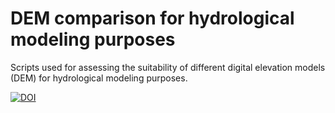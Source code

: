 # DEM comparison for hydrological modeling purposes

Scripts used for assessing the suitability of different digital elevation models (DEM) for hydrological modeling purposes.

[![DOI](https://zenodo.org/badge/DOI/10.5281/zenodo.7963434.svg)](https://doi.org/10.5281/zenodo.7963434)
